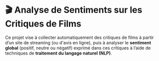 # 🎬 Analyse de Sentiments sur les Critiques de Films

Ce projet vise à collecter automatiquement des critiques de films à partir d’un site de streaming (ou d'avis en ligne), puis à analyser le **sentiment global** (positif, neutre ou négatif) exprimé dans ces critiques à l’aide de techniques de **traitement du langage naturel (NLP)**.

